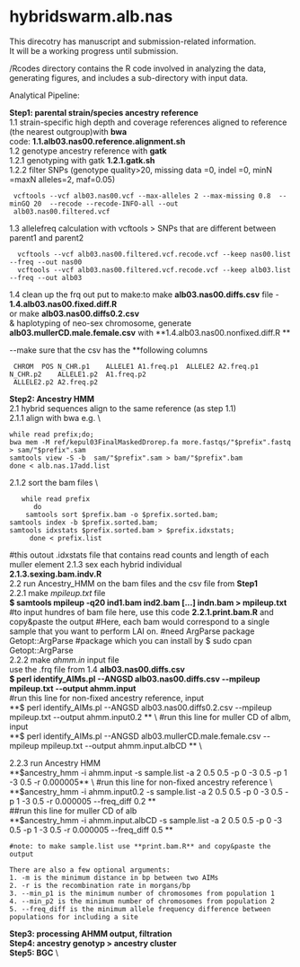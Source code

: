 # hybridswarm.alb.nas
This direcotry has manuscript and submission-related information. \
It will be a working progress until submission. 

/Rcodes directory contains the R code involved in analyzing the data, generating figures, and includes a sub-directory with input data. 

Analytical Pipeline: 

**Step1: parental strain/species ancestry reference** \
1.1 strain-specific high depth and coverage references aligned to reference (the nearest outgroup)with **bwa** \
	code: **1.1.alb03.nas00.reference.alignment.sh** \
1.2 genotype ancestry reference with **gatk** \
     1.2.1 genotyping with gatk 
          **1.2.1.gatk.sh**    \
     1.2.2 filter SNPs (genotype quality>20, missing data =0, indel =0, minN =maxN alleles=2, maf=0.05)
          
     vcftools --vcf alb03.nas00.vcf --max-alleles 2 --max-missing 0.8  --minGQ 20  --recode --recode-INFO-all --out          
     alb03.nas00.filtered.vcf
1.3 allelefreq calculation with vcftools > SNPs that are different between parent1 and parent2 
      
      vcftools --vcf alb03.nas00.filtered.vcf.recode.vcf --keep nas00.list --freq --out nas00 
      vcftools --vcf alb03.nas00.filtered.vcf.recode.vcf --keep alb03.list --freq --out alb03 
      
1.4 clean up the frq out put to make:to make **alb03.nas00.diffs.csv** file - **1.4.alb03.nas00.fixed.diff.R** \
or make **alb03.nas00.diffs0.2.csv** \
& haplotyping of neo-sex chromosome, generate **alb03.mullerCD.male.female.csv** with **1.4.alb03.nas00.nonfixed.diff.R **
   
   --make sure that the csv has the **following columns 
     
     CHROM	POS	N_CHR.p1	ALLELE1	A1.freq.p1	ALLELE2	A2.freq.p1	N_CHR.p2	ALLELE1.p2	A1.freq.p2	     
     ALLELE2.p2	A2.freq.p2
 

**Step2: Ancestry HMM** \
2.1 hybrid sequences align to the same reference (as step 1.1) \
   2.1.1 align with bwa e.g. \
  
	while read prefix;do;
	bwa mem -M ref/kepul03FinalMaskedDrorep.fa more.fastqs/"$prefix".fastq > sam/"$prefix".sam
	samtools view -S -b  sam/"$prefix".sam > bam/"$prefix".bam 
	done < alb.nas.17add.list
   2.1.2 sort the bam files \
  
       while read prefix
          do 
       	samtools sort $prefix.bam -o $prefix.sorted.bam;
	samtools index -b $prefix.sorted.bam;
	samtools idxstats $prefix.sorted.bam > $prefix.idxstats;
         done < prefix.list 
   #this outout .idxstats file that contains read counts and length of each muller element
   2.1.3 sex each hybrid individual \
   	**2.1.3.sexing.bam.indv.R** \
2.2 run Ancestry_HMM on the bam files and the csv file from **Step1** \
   2.2.1 make *mpileup.txt* file \
    **$ samtools mpileup -q20 ind1.bam ind2.bam [...] indn.bam  > mpileup.txt** 
    #to input hundres of bam file here, use this code **2.2.1.print.bam.R** and copy&paste the output
    #Here, each bam would correspond to a single sample that you want to perform LAI on. 
    #need ArgParse package 
    Getopt::ArgParse #package which you can install by 
    $ sudo cpan Getopt::ArgParse \
   2.2.2 make *ahmm.in* input file \
     use the .frq file from 1.4 **alb03.nas00.diffs.csv** \
   **$ perl identify_AIMs.pl --ANGSD alb03.nas00.diffs.csv --mpileup mpileup.txt --output ahmm.input** \
   #run this line for non-fixed ancestry reference, input \
   **$ perl identify_AIMs.pl --ANGSD alb03.nas00.diffs0.2.csv --mpileup mpileup.txt --output ahmm.input0.2 ** \ 
   #run this line for muller CD of albm, input \
   **$ perl identify_AIMs.pl --ANGSD alb03.mullerCD.male.female.csv --mpileup mpileup.txt --output ahmm.input.albCD ** \
   
   2.2.3 run Ancestry HMM\
    **$ancestry_hmm -i ahmm.input -s sample.list -a 2 0.5 0.5 -p 0 -3 0.5 -p 1 -3 0.5 -r 0.000005** \
    #run this line for non-fixed ancestry reference \
    **$ancestry_hmm -i ahmm.input0.2 -s sample.list -a 2 0.5 0.5 -p 0 -3 0.5 -p 1 -3 0.5 -r 0.000005 --freq_diff 0.2 ** \
    ##run this line for muller CD of alb \
    **$ancestry_hmm -i ahmm.input.albCD -s sample.list -a 2 0.5 0.5 -p 0 -3 0.5 -p 1 -3 0.5 -r 0.000005 --freq_diff 0.5 **
    
    #note: to make sample.list use **print.bam.R** and copy&paste the output
    
    There are also a few optional arguments: 
    1. -m is the minimum distance in bp between two AIMs 
    2. -r is the recombination rate in morgans/bp 
    3. --min_p1 is the minimum number of chromosomes from population 1 
    4. --min_p2 is the minimum number of chromosomes from population 2 
    5. --freq_diff is the minimum allele frequency difference between populations for including a site 

**Step3: processing AHMM output, filtration** \
**Step4: ancestry genotyp > ancestry cluster** \
**Step5: BGC** \
